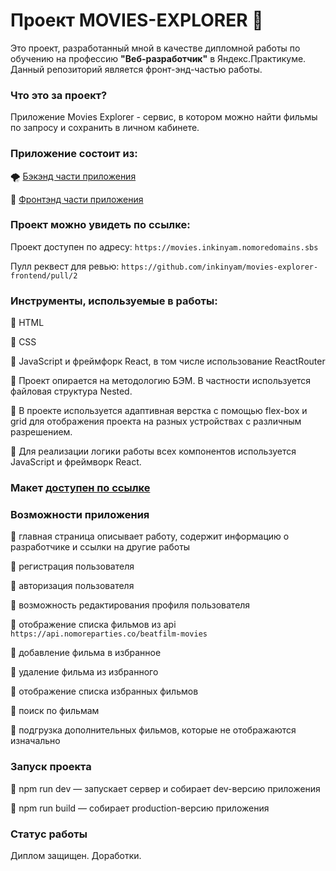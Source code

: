 # Проект MOVIES-EXPLORER 🎥

Это проект, разработанный мной в качестве дипломной работы по обучению на профессию **"Веб-разработчик"** в Яндекс.Практикуме.
Данный репозиторий является фронт-энд-частью работы.

### Что это за проект?

Приложение Movies Explorer - сервис, в котором можно найти фильмы по запросу и сохранить в личном кабинете.

### Приложение состоит из: 

🌪 [Бэкэнд части приложения](https://github.com/inkinyam/movies-explorer-api) 

🌈 [Фронтэнд части приложения](https://github.com/inkinyam/movies-explorer-frontend) 

### Проект можно увидеть по ссылке:


Проект доступен по адресу: `https://movies.inkinyam.nomoredomains.sbs`

Пулл реквест для ревью: `https://github.com/inkinyam/movies-explorer-frontend/pull/2`

### Инструменты, используемые в работы:

🔹 HTML

🔹 CSS 

🔹 JavaScript и фреймфорк React, в том числе использование ReactRouter

🔹 Проект опирается на методологию БЭМ. В частности используется файловая структура Nested. 

🔹 В проекте используется адаптивная верстка с помощью flex-box и grid для отображения проекта на разных устройствах с различным разрешением. 

🔹 Для реализации логики работы всех компонентов используется JavaScript и фреймворк React.

### Макет [доступен по ссылке](https://www.figma.com/file/1HUI7n4gwXePerH9if9hIi/Diploma-INKI?node-id=891%3A3857)


### Возможности приложения

🔹 главная страница описывает работу, содержит информацию о разработчике и ссылки на другие работы

🔹 регистрация пользователя

🔹 авторизация пользователя

🔹 возможность редактирования профиля пользователя

🔹 отображение списка фильмов из api `https://api.nomoreparties.co/beatfilm-movies`

🔹 добавление фильма в избранное

🔹 удаление фильма из избранного

🔹 отображение списка избранных фильмов

🔹 поиск по фильмам

🔹 подгрузка дополнительных фильмов, которые не отображаются изначально

### Запуск проекта
🔹 npm run dev — запускает сервер и собирает dev-версию приложения

🔹 npm run build — собирает production-версию приложения

### Статус работы
Диплом защищен.
Доработки.
